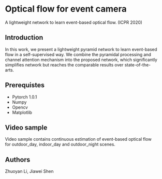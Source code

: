 # Optical flow for event camera
A lightweight network to learn event-based optical flow. (ICPR 2020)

## Introduction
In this work, we present a lightweight pyramid network to learn event-based flow in a self-supervised way. We combine the
pyramidal processing and channel attention mechanism into the proposed network, which significantly simplifies network
but reaches the comparable results over state-of-the-arts.




## Prerequistes
* Pytorch 1.0.1
* Numpy
* Opencv
* Matplotlib

## Video sample
Video sample contains continuous estimation of event-based optical flow for outdoor_day, indoor_day and outdoor_night scenes.


## Authors
Zhuoyan Li, Jiawei Shen
